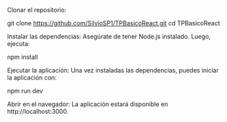 Clonar el repositorio:

git clone https://github.com/SilvioSP1/TPBasicoReact.git
cd TPBasicoReact

Instalar las dependencias:
Asegúrate de tener Node.js instalado. Luego, ejecuta:

npm install

Ejecutar la aplicación:
Una vez instaladas las dependencias, puedes iniciar la aplicación con:

npm run dev

Abrir en el navegador:
La aplicación estará disponible en http://localhost:3000.